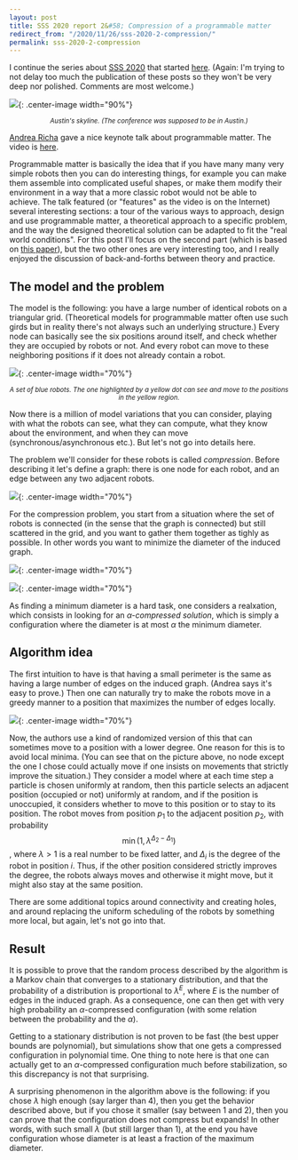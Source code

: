 ```yaml
---
layout: post
title: SSS 2020 report 2&#58; Compression of a programmable matter
redirect_from: "/2020/11/26/sss-2020-2-compression/"
permalink: sss-2020-2-compression
---
```


I continue the series about 
[SSS 2020](http://www.cse.msu.edu/~sandeep/SSS2020/index.html) that started 
[here](https://discrete-notes.github.io/sss-2020-1-pulse-distribution).
(Again: I'm trying to not delay too much the publication of these 
posts so they won't be very deep nor polished. Comments are most welcome.)

![](assets/austin-2.png){: .center-image width="90%"}
<p align="center"><small><i>
Austin's skyline. (The conference was supposed to be in Austin.)
</i></small></p>

[Andrea Richa](http://www.public.asu.edu/~aricha/) gave a nice keynote talk 
about programmable matter. 
The video is [here](https://mediaspace.msu.edu/media/SSS+2020A+Day+1A+Keynote+1A+Algorithmic+Programmable+Matter+by+Andrea+Richa/1_deqp1n7k/189882373).


Programmable matter is basically the idea that if you have many many very simple
robots then you can do interesting things, for example you can make them
assemble into complicated useful shapes, or make them modify their environment 
in a way that a more classic robot would not be able to achieve.
The talk featured (or "features" as the video is on the Internet) 
several interesting sections: a tour of the various ways to approach, design and 
use programmable matter, a theoretical approach to a specific problem, and the 
way the designed theoretical solution can be adapted to fit the "real world 
conditions". For this post I'll focus on the second part (which is based on 
[this paper](https://arxiv.org/pdf/1603.07991.pdf)), but the two other ones
are very interesting too, and I really enjoyed the discussion of back-and-forths
between theory and practice.

## The model and the problem

The model is the following: you have a large number of identical 
robots on a triangular
grid. (Theoretical models for programmable matter often use such girds but
in reality there's not always such an underlying structure.) Every node can 
basically see the six positions around itself, and check whether they are 
occupied by robots or not. And every robot can move to these neighboring 
positions if it does not already contain  a robot.

![](assets/compression-1.png){: .center-image width="70%"}
<p align="center"><small><i>
A set of blue robots. The one highlighted by a yellow dot can see and move to 
the positions in the yellow region. 
</i></small></p>

Now there is a million of model variations that you can consider, playing with 
what the robots can see, what they can compute, what they know about the 
environment, and when they can move (synchronous/asynchronous etc.). But let's 
not go into details here.

The problem we'll consider for these robots is called *compression*. 
Before describing it let's define a graph: there is one node for each robot, 
and an edge between any two adjacent robots.

![](assets/compression-2.png){: .center-image width="70%"}

For the compression problem, you start from a situation where the set of robots 
is connected (in the sense that the graph is connected) but 
still scattered in the grid, and you want to gather them together as tighly as 
possible. In other words you want to minimize the diameter of the induced graph.

![](assets/compression-3.png){: .center-image width="70%"}

![](assets/compression-4.png){: .center-image width="70%"}

As finding a minimum diameter is a hard task, one considers a realxation, which 
consists in looking for an *$\alpha$-compressed solution*, which is simply a 
configuration where the diameter is at most $\alpha$ the minimum diameter.

## Algorithm idea

The first intuition to have is that having a small perimeter is 
the same as having a large number of edges on the induced graph. (Andrea says 
it's easy to prove.) Then one can naturally try to make the robots move in a 
greedy manner to a position that maximizes the number of edges locally.

![](assets/compression-5.png){: .center-image width="70%"}

Now, the authors use a kind of randomized version of this that can sometimes 
move to a position with a lower degree. One reason for this is to avoid local 
minima. (You can see that on the picture above, no node except the one I chose could
actually move if one insists on movements that strictly improve the situation.) 
They consider a model where at each time step a particle is chosen uniformly at 
random, then this particle selects an adjacent position (occupied or not) 
uniformly at random, and if the position is unoccupied, it considers whether to 
move to this position or to stay to its position. 
The robot moves from position $p_1$ to the adjacent position $p_2$, with 
probability $$\min(1,\lambda^{\Delta_2-\Delta_1})$$, 
where $\lambda>1$ is a real number to be fixed latter, and $\Delta_i$ is the 
degree of the robot in position $i$. Thus, if the other position considered 
strictly improves the degree, the robots always moves and otherwise it might 
move, but it might also stay at the same position. 

There are some additional topics around connectivity and creating holes, and 
around replacing the uniform scheduling of the robots by something more local, 
but again, let's not go into that. 

## Result

It is possible to prove that the random process described by the algorithm is a 
Markov chain that
converges to a stationary distribution, and that the probability of a 
distribution is proportional to $\lambda^E$, where $E$ is the number of edges 
in the induced graph.
As a consequence, one can then get with very high probability an
$\alpha$-compressed configuration (with some relation between the probability 
and the $\alpha$).

Getting to a stationary distribution is not proven to be fast (the best upper
bounds are polynomial), but simulations show that one gets a compressed 
configuration in polynomial time. One thing to note here is that one can 
actually get to an $\alpha$-compressed configuration much before stabilization, 
so this discrepancy is not that surprising. 

A surprising phenomenon in the algorithm above is the following: if you chose 
$\lambda$ high enough (say larger than 4), then you get the behavior described 
above, but if you chose it smaller (say between 1 and 2), then you can prove 
that the configuration does not compress but expands! 
In other words, with such small $\lambda$ (but still larger than 1), at the end 
you have configuration whose diameter is at least a fraction of the maximum 
diameter.


 
 


